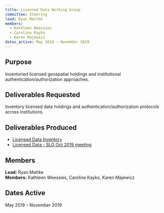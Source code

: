 ```yaml
---
title: Licensed Data Working Group
committee: Steering
lead: Ryan Mattke
members:
  - Kathleen Weessies
  - Caroline Kayko
  - Karen Majewicz
dates_active: May 2019 – November 2019
---
```


## Purpose

Inventoried licensed geospatial holdings and institutional authentication/authorization approaches.

## Deliverables Requested

Inventory licensed data holdings and authentication/authorization protocols across institutions.

## Deliverables Produced

- [Licensed Data Inventory](https://docs.google.com/spreadsheets/d/1miDNGR11wJWjCOpT8cLCaozdw-RHkB4deYSnTHxQhco/edit?usp=sharing)
- [Licensed Data - SLG Oct 2019 meeting](../../library/licensed-data-slg)

## Members

**Lead:** Ryan Mattke  
**Members:** Kathleen Weessies, Caroline Kayko, Karen Majewicz

## Dates Active
May 2019 – November 2019
